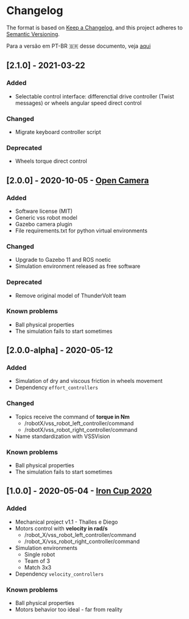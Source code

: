 # Changelog

The format is based on [Keep a Changelog](https://keepachangelog.com/en/1.0.0/),
and this project adheres to [Semantic Versioning](https://semver.org/spec/v2.0.0.html).

Para a versão em PT-BR 🇧🇷 desse documento, veja [aqui](./CHANGELOG.pt-br.md)

## [2.1.0] - 2021-03-22

### Added

- Selectable control interface: differenctial drive controller (Twist messages) or wheels angular speed direct control

### Changed

- Migrate keyboard controller script

### Deprecated

- Wheels torque direct control

## [2.0.0] - 2020-10-05 - [Open Camera](https://github.com/ThundeRatz/vss_simulation/releases/tag/v2.0)

### Added

- Software license (MIT)
- Generic vss robot model
- Gazebo camera plugin
- File requirements.txt for python virtual environments

### Changed

- Upgrade to Gazebo 11 and ROS noetic
- Simulation environment released as free software

### Deprecated

- Remove original model of ThunderVolt team

### Known problems

- Ball physical properties
- The simulation fails to start sometimes

## [2.0.0-alpha] - 2020-05-12

### Added

- Simulation of dry and viscous friction in wheels movement
- Dependency ```effort_controllers```

### Changed

- Topics receive the command of **torque in Nm**
  - /robotX/vss_robot_left_controller/command
  - /robotX/vss_robot_right_controller/command
- Name standardization with VSSVision

### Known problems

- Ball physical properties
- The simulation fails to start sometimes

## [1.0.0] - 2020-05-04 - [Iron Cup 2020](https://github.com/ThundeRatz/vss_simulation/releases/tag/v1.0)

### Added

- Mechanical project v1.1 - Thalles e Diego
- Motors control with **velocity in rad/s**
  - /robot_X/vss_robot_left_controller/command
  - /robot_X/vss_robot_right_controller/command
- Simulation environments
  - Single robot
  - Team of 3
  - Match 3x3
- Dependency ```velocity_controllers```

### Known problems

- Ball physical properties
- Motors behavior too ideal - far from reality
